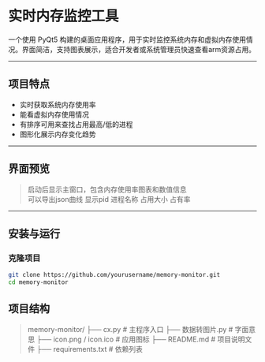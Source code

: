 # 实时内存监控工具

一个使用 PyQt5 构建的桌面应用程序，用于实时监控系统内存和虚拟内存使用情况。界面简洁，支持图表展示，适合开发者或系统管理员快速查看arm资源占用。

---

## 项目特点

- 实时获取系统内存使用率
- 能看虚拟内存使用情况
- 有排序可用来查找占用最高/低的进程
- 图形化展示内存变化趋势

---

## 界面预览

> 启动后显示主窗口，包含内存使用率图表和数值信息  
> 可以导出json曲线
> 显示pid 进程名称 占用大小 占有率

---

## 安装与运行

### 克隆项目

```bash
git clone https://github.com/yourusername/memory-monitor.git
cd memory-monitor
```
## 项目结构

> memory-monitor/
> ├── cx.py               # 主程序入口
> ├── 数据转图片.py        # 字面意思
> ├── icon.png / icon.ico # 应用图标
> ├── README.md           # 项目说明文件
> ├── requirements.txt    # 依赖列表
